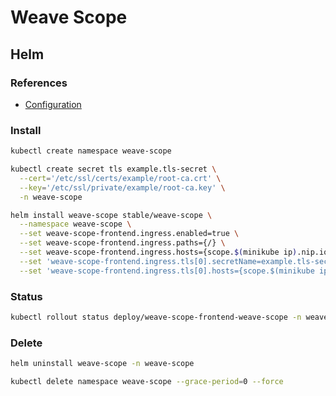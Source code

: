 # Weave Scope

## Helm

### References

- [Configuration](https://github.com/helm/charts/tree/master/stable/weave-scope#configuration)

### Install

```sh
kubectl create namespace weave-scope
```

```sh
kubectl create secret tls example.tls-secret \
  --cert='/etc/ssl/certs/example/root-ca.crt' \
  --key='/etc/ssl/private/example/root-ca.key' \
  -n weave-scope
```

```sh
helm install weave-scope stable/weave-scope \
  --namespace weave-scope \
  --set weave-scope-frontend.ingress.enabled=true \
  --set weave-scope-frontend.ingress.paths={/} \
  --set weave-scope-frontend.ingress.hosts={scope.$(minikube ip).nip.io} \
  --set 'weave-scope-frontend.ingress.tls[0].secretName=example.tls-secret' \
  --set 'weave-scope-frontend.ingress.tls[0].hosts={scope.$(minikube ip).nip.io}'
```

### Status

```sh
kubectl rollout status deploy/weave-scope-frontend-weave-scope -n weave-scope
```

### Delete

```sh
helm uninstall weave-scope -n weave-scope

kubectl delete namespace weave-scope --grace-period=0 --force
```
